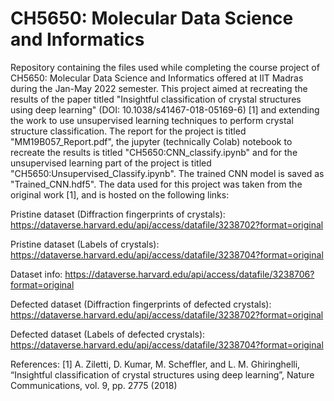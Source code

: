 # CH5650: Molecular Data Science and Informatics
Repository containing the files used while completing the course project of CH5650: Molecular Data Science and Informatics offered at IIT Madras during the Jan-May 2022 semester. This project aimed at recreating the results of the paper titled "Insightful classification of crystal structures using deep learning" (DOI: 10.1038/s41467-018-05169-6) [1] and extending the work to use unsupervised learning techniques to perform crystal structure classification. The report for the project is titled "MM19B057_Report.pdf", the jupyter (technically Colab) notebook to recreate the results is titled "CH5650:CNN_classify.ipynb" and for the unsupervised learning part of the project is titled "CH5650:Unsupervised_Classify.ipynb". The trained CNN model is saved as "Trained_CNN.hdf5". The data used for this project was taken from the original work [1], and is hosted on the following links:

Pristine dataset (Diffraction fingerprints of crystals): 
https://dataverse.harvard.edu/api/access/datafile/3238702?format=original

Pristine dataset (Labels of crystals): 
https://dataverse.harvard.edu/api/access/datafile/3238704?format=original

Dataset info:
https://dataverse.harvard.edu/api/access/datafile/3238706?format=original

Defected dataset (Diffraction fingerprints of defected crystals):
https://dataverse.harvard.edu/api/access/datafile/3238702?format=original

Defected dataset (Labels of defected crystals):
https://dataverse.harvard.edu/api/access/datafile/3238704?format=original

References:
[1] A. Ziletti, D. Kumar, M. Scheffler, and L. M. Ghiringhelli,
        “Insightful classification of crystal structures using deep learning”,
        Nature Communications, vol. 9, pp. 2775 (2018)
